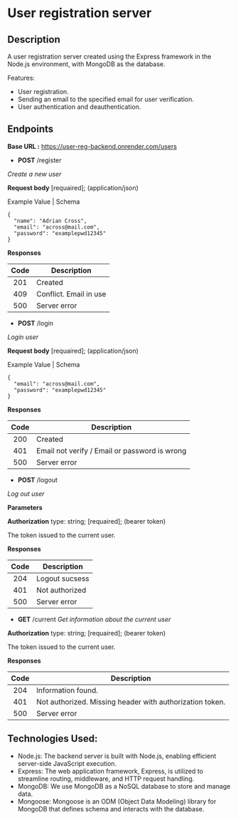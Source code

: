 # User registration server

## Description

A user registration server created using the Express framework in the Node.js environment, with MongoDB as the database.

Features:

- User registration.
- Sending an email to the specified email for user verification.
- User authentication and deauthentication.

## Endpoints

**Base URL :** https://user-reg-backend.onrender.com/users

* **POST** /register

_Create a new user_

**Request body** [requaired]; (application/json)

Example Value | Schema

```
{
  "name": "Adrian Cross",
  "email": "across@mail.com",
  "password": "examplepwd12345"
}
```

**Responses**

| Code | Description            |
| :--: | ---------------------- |
| 201  | Created                |
| 409  | Conflict. Email in use |
| 500  | Server error           |


* **POST** /login
  
_Login user_

**Request body** [requaired]; (application/json)


Example Value | Schema

```
{
  "email": "across@mail.com",
  "password": "examplepwd12345"
}
```

**Responses**

| Code | Description                                   |
| :--: | --------------------------------------------- |
| 200  | Created                                       |
| 401  | Email not verify / Email or password is wrong |
| 500  | Server error                                  |

* **POST** /logout

_Log out user_

**Parameters**

**Authorization** type: string; [requaired]; (bearer token)

The token issued to the current user.

**Responses**

| Code | Description    |
| :--: | -------------- |
| 204  | Logout sucsess |
| 401  | Not authorized |
| 500  | Server error   |

* **GET** /current
_Get information about the current user_

**Authorization** type: string; [requaired]; (bearer token)

The token issued to the current user.

**Responses**

| Code | Description                                              |
| :--: | -------------------------------------------------------- |
| 204  | Information found.                                       |
| 401  | Not authorized. Missing header with authorization token. |
| 500  | Server error                                             |

</div>

## Technologies Used:

- Node.js: The backend server is built with Node.js, enabling efficient server-side JavaScript execution.
- Express: The web application framework, Express, is utilized to streamline routing, middleware, and HTTP request handling.
- MongoDB: We use MongoDB as a NoSQL database to store and manage data.
- Mongoose: Mongoose is an ODM (Object Data Modeling) library for MongoDB that defines schema and interacts with the database.
